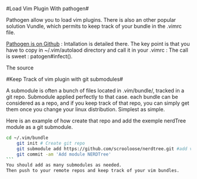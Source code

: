 #Load Vim Plugin With pathogen#

Pathogen allow you to load vim plugins. There is also an other popular solution Vundle, which permits to keep track of your bundle in the .vimrc file.

[Pathogen is on Github](https://github.com/tpope/vim-pathogen) : Intallation is detailed there. The key point is that you have to copy in ~/.vim/autolaod directory and call it in your .vimrc : The call is sweet : patogen#infect().

The source 

#Keep Track of vim plugin with git submodules#

A submodule is often a bunch of files located in .vim/bundle/, tracked in a git repo. Submodule applied perfectly to that case. each bundle can be considered as a repo, and if you keep track of that repo, you can simply get them once you change your linux distribution. Simplest as simple. 

Here is an example of how create that repo and add the exemple nerdTree module as a git submodule. 

````bash
cd ~/.vim/bundle
    git init # Create git repo
    git submodule add https://github.com/scrooloose/nerdtree.git #add vim plugin as a git submodule.
    git commit -am 'Add module NERDTree'
```
You should add as many submodules as needed.
Then push to your remote repos and keep track of your vim bundles.
